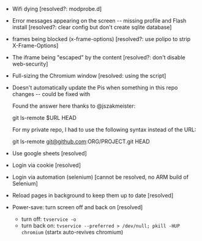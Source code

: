* Wifi dying [resolved?: modprobe.d]
* Error messages appearing on the screen -- missing profile and Flash install
  [resolved?: clear config but don't create sqlite database]
* frames being blocked (x-frame-options) [resolved?: use polipo to strip
  X-Frame-Options]
* The iframe being "escaped" by the content [resolved?: don't disable
  web-security]
* Full-sizing the Chromium window [resolved: using the script]

* Doesn't automatically update the Pis when something in this repo changes --
  could be fixed with 

    Found the answer here thanks to @jszakmeister:

    git ls-remote $URL HEAD

    For my private repo, I had to use the following syntax instead of the URL:

    git ls-remote git@github.com:ORG/PROJECT.git HEAD

* Use google sheets [resolved]
* Login via cookie [resolved]
* Login via automation (selenium) [cannot be resolved, no ARM build of
  Selenium]
* Reload pages in background to keep them up to date [resolved]
* Power-save: turn screen off and back on [resolved]
  - turn off: `tvservice -o`
  - turn back on: `tvservice --preferred > /dev/null; pkill -HUP chromium`
    (startx auto-revives chromium)
